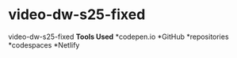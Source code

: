 # video-dw-s25-fixed
video-dw-s25-fixed
**Tools Used**
*codepen.io
*GitHub
    *repositories
    *codespaces
*Netlify